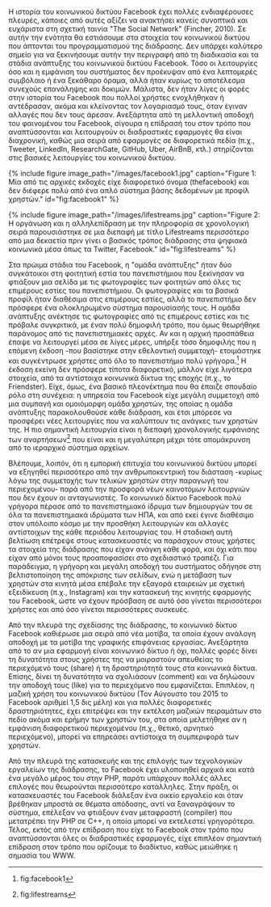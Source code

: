 Η ιστορία του κοινωνικού δικτύου Facebook έχει πολλές ενδιαφέρουσες
πλευρές, κάποιες από αυτές αξίζει να ανακτήσει κανείς συνοπτικά και
ευχάριστα στη σχετική ταινία "The Social Network" (Fincher, 2010). Σε
αυτήν την ενότητα θα εστιάσουμε στα στοιχεία του κοινωνικού δικτύου που
άπτονται του προγραμματισμού της διάδρασης. Δεν υπάρχει καλύτερο σημείο
για να ξεκινήσουμε αυτήν την περιγραφή από τη διαδικασία και τα στάδια
ανάπτυξης του κοινωνικού δικτύου Facebook. Τόσο οι λειτουργίες όσο και η
εμφάνιση του συστήματος δεν προέκυψαν από ένα λεπτομερές συμβόλαιο ή ένα
ξεκάθαρο όραμα, αλλά ήταν κυρίως το αποτέλεσμα συνεχούς επανάληψης και
δοκιμών. Μάλιστα, δεν ήταν λίγες οι φορές στην ιστορία του Facebook που
πολλοί χρήστες ενοχλήθηκαν ή αντέδρασαν, ακόμα και κλείνοντας τον
λογαριασμό τους, όταν έγιναν αλλαγές που δεν τους άρεσαν. Ανεξάρτητα από
τη μελλοντική αποδοχή του φαινομένου του Facebook, σίγουρα η επίδρασή
του στον τρόπο που αναπτύσσονται και λειτουργούν οι διαδραστικές
εφαρμογές θα είναι διαχρονική, καθώς μια σειρά από εφαρμογές σε
διαφορετικά πεδία (π.χ., Tweeter, LinkedIn, ResearchGate, GitHub, Uber,
AirBnB, κτλ.) στηρίζονται στις βασικές λειτουργίες του κοινωνικού
δικτύου.

{% include figure image_path="/images/facebook1.jpg" caption="Figure 1: Μία από τις αρχικές εκδοχές είχε διαφορετικό όνομα (thefacebook) και δεν διέφερε πολύ από ένα απλό σύστημα βάσης δεδομένων με προφίλ χρηστών." id="fig:facebook1" %}

{% include figure image_path="/images/lifestreams.jpg" caption="Figure 2: Η οργάνωση και η αλληλεπίδραση με την πληροφορία σε χρονολογική σειρά παρουσιάστηκε σε μια διεπαφή με τίτλο Lifestreams περισσότερο από μια δεκαετία πριν γίνει ο βασικός τρόπος διάδρασης στα ψηφιακά κοινωνικά μέσα όπως τα Twitter, Facebook." id="fig:lifestreams" %}

Στα πρώιμα στάδια του Facebook, η "ομάδα ανάπτυξης" ήταν δύο συγκάτοικοι
στη φοιτητική εστία του πανεπιστήμιου που ξεκίνησαν να φτιάξουν μια
σελίδα με τις φωτογραφίες των φοιτητών από όλες τις επιμέρους εστίες του
πανεπιστήμιου. Οι φωτογραφίες και τα βασικά προφίλ ήταν διαθέσιμα στις
επιμέρους εστίες, αλλά το πανεπιστήμιο δεν πρόσφερε ένα ολοκληρωμένο
σύστημα παρουσίασής τους. Η ομάδα ανάπτυξης ανέκτησε τις φωτογραφίες από
τις επιμέρους εστίες και τις πρόβαλε συγκριτικά, με έναν πολύ δημοφιλή
τρόπο, που όμως θεωρήθηκε παράνομος από τις πανεπιστημιακές αρχές. Αν
και η αρχική προσπάθεια έπαψε να λειτουργεί μέσα σε λίγες μέρες, υπήρξε
τόσο δημοφιλής που η επόμενη έκδοση -που βασίστηκε στην εθελοντική
συμμετοχή- ετοιμάστηκε και συγκέντρωσε χρήστες από όλο το πανεπιστήμιο
πολύ γρήγορα.[^1] Η έκδοση εκείνη δεν πρόσφερε τίποτα διαφορετικό,
μάλλον είχε λιγότερα στοιχεία, από τα αντίστοιχα κοινωνικά δίκτυα της
εποχής (π.χ., το Friendster). Είχε, όμως, ένα βασικό πλεονέκτημα που θα
έπαιζε σπουδαίο ρόλο στη συνέχεια: η υπηρεσία του Facebook είχε μεγάλη
συμμετοχή από μια συμπαγή και ομοιόμορφη ομάδα χρηστών, της οποίας η
ομάδα ανάπτυξης παρακολουθούσε κάθε διάδραση, και έτσι μπόρεσε να
προσφέρει νέες λειτουργίες που να καλύπτουν τις ανάγκες των χρηστών της.
Η πιο σημαντική λειτουργία είναι η διεπαφή χρονολογικής εμφάνισης των
αναρτήσεων[^2] που είναι και η μεγαλύτερη μέχρι τότε απομάκρυνση από το
ιεραρχικό σύστημα αρχείων.

Βλέπουμε, λοιπόν, ότι η εμπορική επιτυχία του κοινωνικού δικτύου μπορεί
να εξηγηθεί περισσότερο από την ανθρωποκεντρική του διάσταση -κυρίως
λόγω της συμμετοχής των τελικών χρηστών στην παραγωγή του περιεχομένου-
παρά από την προσφορά νέων καινοτόμων λειτουργιών που δεν έχουν οι
ανταγωνιστές. Το κοινωνικό δίκτυο Facebook πολύ γρήγορα πέρασε από το
πανεπιστημιακό ίδρυμα των δημιουργών του σε όλα τα πανεπιστημιακά
ιδρύματα των ΗΠΑ, και από εκεί έγινε διαθέσιμο στον υπόλοιπο κόσμο με
την προσθήκη λειτουργιών και αλλαγές αντίστοιχων της κάθε περιόδου
λειτουργίας του. Η σταδιακή αυτή βελτίωση επέτρεψε στους κατασκευαστές
να παράσχουν στους χρήστες τα στοιχεία της διάδρασης που είχαν ανάγκη
κάθε φορά, και όχι κάτι που είχαν από μόνοι τους προαποφασίσει στο
σχεδιαστικό τραπέζι. Για παράδειγμα, η γρήγορη και μεγάλη αποδοχή του
συστήματος οδήγησε στη βελτιστοποίηση της απόκρισης των σελίδων, ενώ η
μετάβαση των χρηστών στα κινητά μέσα επέβαλε την εξαγορά εταιρειών με
σχετική εξειδίκευση (π.χ., Ιnstagram) και την κατασκευή της κινητής
εφαρμογής του Facebook, ώστε να έχουν πρόσβαση σε αυτό όσο γίνεται
περισσότεροι χρήστες και από όσο γίνεται περισσότερες συσκευές.

Από την πλευρά της σχεδίασης της διάδρασης, το κοινωνικό δίκτυο Facebook
καθιέρωσε μια σειρά από νέα μοτίβα, τα οποία έχουν ανάλογη αποδοχή με τα
μοτίβα της γραφικής επιφάνειας εργασίας. Ανεξάρτητα από το αν μια
εφαρμογή είναι κοινωνικό δίκτυο ή όχι, πολλές φορές δίνει τη δυνατότητα
στους χρήστες της να μοιραστούν απευθείας το περιεχόμενό τους (share) ή
τη δραστηριότητά τους στα κοινωνικά δίκτυα. Επίσης, δίνει τη δυνατότητα
να σχολιάσουν (comment) και να δηλώσουν την αποδοχή τους (like) για το
περιεχόμενο που εμφανίζεται. Επιπλέον, η μαζική χρήση του κοινωνικού
δικτύου (Τον Αύγουστο του 2015 το Facebook αριθμεί 1,5 δις μέλη) και για
πολλές διαφορετικές δραστηριότητες, έχει επιτρέψει και την εκτέλεση
μαζικών πειραμάτων στο πεδίο ακόμα και ερήμην των χρηστών του, στα οποία
μελετήθηκε αν η εμφάνιση διαφορετικού περιεχομένου (π.χ., θετικό,
αρνητικό περιεχόμενο), μπορεί να επηρεάσει αντίστοιχα τη συμπεριφορά των
χρηστών.

Από την πλευρά της κατασκευής και της επιλογής των τεχνολογικών
εργαλείων της διάδρασης, το Facebook έχει υλοποιηθεί αρχικά και κατά ένα
μεγάλο μέρος του στην PHP, παρότι υπάρχουν πολλές άλλες επιλογές που
θεωρούνται περισσότερο κατάλληλες. Στην πράξη, οι κατασκευαστές του
Facebook διάλεξαν ένα οικείο εργαλείο και όταν βρέθηκαν μπροστά σε
θέματα απόδοσης, αντί να ξαναγράψουν το σύστημα, επέλεξαν να φτιάξουν
έναν μεταφραστή (compiler) που μετατρέπει την PHP σε C++, η οποία μπορεί
να εκτελεστεί γρηγορότερα. Τέλος, εκτός από την επίδραση που είχε το
Facebook στον τρόπο που αναπτύσσονται όλες οι διαδραστικές εφαρμογές,
είχε επιπλέον σημαντική επίδραση στον τρόπο που ορίζουμε το διαδίκτυο,
καθώς μειώθηκε η σημασία του WWW.

[^1]: fig:facebook1

[^2]: fig:lifestreams
